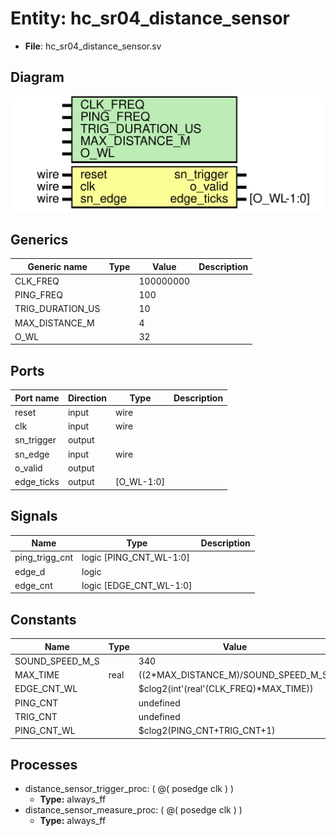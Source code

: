 # Entity: hc_sr04_distance_sensor 

- **File**: hc_sr04_distance_sensor.sv
## Diagram

![Diagram](hc_sr04_distance_sensor.svg "Diagram")
## Generics

| Generic name     | Type | Value     | Description |
| ---------------- | ---- | --------- | ----------- |
| CLK_FREQ         |      | 100000000 |             |
| PING_FREQ        |      | 100       |             |
| TRIG_DURATION_US |      | 10        |             |
| MAX_DISTANCE_M   |      | 4         |             |
| O_WL             |      | 32        |             |
## Ports

| Port name  | Direction | Type       | Description |
| ---------- | --------- | ---------- | ----------- |
| reset      | input     | wire       |             |
| clk        | input     | wire       |             |
| sn_trigger | output    |            |             |
| sn_edge    | input     | wire       |             |
| o_valid    | output    |            |             |
| edge_ticks | output    | [O_WL-1:0] |             |
## Signals

| Name           | Type                    | Description |
| -------------- | ----------------------- | ----------- |
| ping_trigg_cnt | logic [PING_CNT_WL-1:0] |             |
| edge_d         | logic                   |             |
| edge_cnt       | logic [EDGE_CNT_WL-1:0] |             |
## Constants

| Name            | Type | Value                                  | Description |
| --------------- | ---- | -------------------------------------- | ----------- |
| SOUND_SPEED_M_S |      | 340                                    |             |
| MAX_TIME        | real | ((2*MAX_DISTANCE_M)/SOUND_SPEED_M_S)   |             |
| EDGE_CNT_WL     |      | $clog2(int'(real'(CLK_FREQ)*MAX_TIME)) |             |
| PING_CNT        |      | undefined                              |             |
| TRIG_CNT        |      | undefined                              |             |
| PING_CNT_WL     |      | $clog2(PING_CNT+TRIG_CNT+1)            |             |
## Processes
- distance_sensor_trigger_proc: ( @( posedge clk ) )
  - **Type:** always_ff
- distance_sensor_measure_proc: ( @( posedge clk ) )
  - **Type:** always_ff
